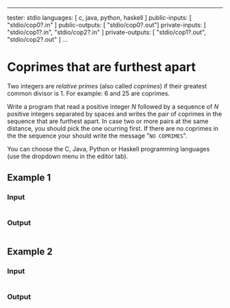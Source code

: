 <!-- 
	Original problem proposed by Sergio Crisóstomo, DCC/FCUP
	for the ToPAS 2018 programming contest.
-->

---
tester: stdio
languages: [ c, java, python, haskell ]
public-inputs: [ "stdio/cop0?.in" ]
public-outputs: [ "stdio/cop0?.out"]
private-inputs: [ "stdio/cop1?.in", "stdio/cop2?.in" ]
private-outputs: [ "stdio/cop1?.out", "stdio/cop2?.out" ]
...

# Coprimes that are furthest apart

Two integers are *relative primes* (also called *coprimes*) if
their greatest common divisor is 1.  For example: 6 and 25 are coprimes.

Write a program that read a positive integer $N$ followed by a
sequence of $N$ positive integers separated by spaces and writes the
pair of coprimes in the sequence that are furthest apart.  In case two
or more pairs at the same distance, you should pick the one ocurring
first.  If there are no coprimes in the the sequence your should write
the message "`NO COPRIMES`".

You can choose the C, Java, Python or Haskell programming languages (use
the dropdown menu in the editor tab).

## Example 1

### Input

~~~ {.include src="stdio/cop01.in"}
~~~

### Output

~~~ {.include src="stdio/cop01.out"}
~~~

## Example 2

### Input

~~~ {.include src="stdio/cop02.in"}
~~~

### Output

~~~ {.include src="stdio/cop02.out"}
~~~
